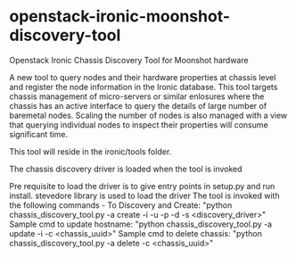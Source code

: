 # openstack-ironic-moonshot-discovery-tool
Openstack Ironic Chassis Discovery Tool for Moonshot hardware

A new tool to query nodes and their hardware properties
at chassis level and register the node information in the Ironic
database.
This tool targets chassis management of micro-servers or similar enlosures
where the chassis has an active interface to query the details of large
number of baremetal nodes. Scaling the number of nodes is also managed with
a view that querying individual nodes to inspect their properties will consume
significant time.

This tool will reside in the ironic/tools folder.


The chassis discovery driver is loaded when the tool is invoked

Pre requisite to load the driver is to give entry points in
setup.py and run install. stevedore library is used to load
the driver
The tool is invoked with the following commands -
To Discovery and Create:
  "python chassis_discovery_tool.py -a create -i <hostname>
             -u <username> -p <password> -d <driver> -s <discovery_driver>"
Sample cmd to update hostname:
  "python chassis_discovery_tool.py -a update -i <hostname> -c <chassis_uuid>"
Sample cmd to delete chassis:
  "python chassis_discovery_tool.py -a delete -c <chassis_uuid>"
